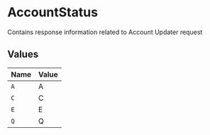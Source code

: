 # AccountStatus

Contains response information related to Account Updater request


## Values

| Name  | Value |
| ----- | ----- |
| `A`   | A     |
| `C`   | C     |
| `E`   | E     |
| `Q`   | Q     |
